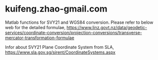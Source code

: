 # kuifeng.zhao-gmail.com
Matlab functions for SVY21 and WGS84 conversion. 
Please refer to below web for the detailed formulae, https://www.linz.govt.nz/data/geodetic-services/coordinate-conversion/projection-conversions/transverse-mercator-transformation-formulae

Infor about SVY21 Plane Coordinate System from SLA, https://www.sla.gov.sg/sirent/CoordinateSystems.aspx
